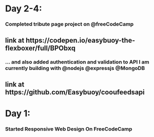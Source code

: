<h1>Day 2-4: </h1>

<h3>Completed tribute page project on @freeCodeCamp </h3>
<h2>link at https://codepen.io/easybuoy-the-flexboxer/full/BPObxq </h2> 
<h3>… and also added authentication and validation to API I am currently building with @nodejs @expressjs @MongoDB </h3> 
<h2> link at https://github.com/Easybuoy/cooufeedsapi</h2>

<h1>Day 1: </h1>

<h3>Started Responsive Web Design On FreeCodeCamp </h3>